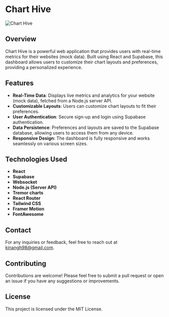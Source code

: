 # Chart Hive

![Chart Hive](https://kinangh98.github.io/chart-hive/social-media-image.jpg)

## Overview

Chart Hive is a powerful web application that provides users with real-time metrics for their websites (mock data). Built using React and Supabase, this dashboard allows users to customize their chart layouts and preferences, providing a personalized experience.

## Features

- **Real-Time Data**: Displays live metrics and analytics for your website (mock data), fetched from a Node.js server API.
- **Customizable Layouts**: Users can customize chart layouts to fit their preferences.
- **User Authentication**: Secure sign-up and login using Supabase authentication.
- **Data Persistence**: Preferences and layouts are saved to the Supabase database, allowing users to access them from any device.
- **Responsive Design**: The dashboard is fully responsive and works seamlessly on various screen sizes.

## Technologies Used

- **React**
- **Supabase**
- **Websocket**
- **Node.js (Server API)**
- **Tremor charts**
- **React Router**
- **Tailwind CSS**
- **Framer Motion**
- **FontAwesome**

## Contact
For any inquiries or feedback, feel free to reach out at [kinangh98@gmail.com](mailto:kinangh98@gmail.com).

## Contributing
Contributions are welcome! Please feel free to submit a pull request or open an issue if you have any suggestions or improvements.

## License
This project is licensed under the MIT License.